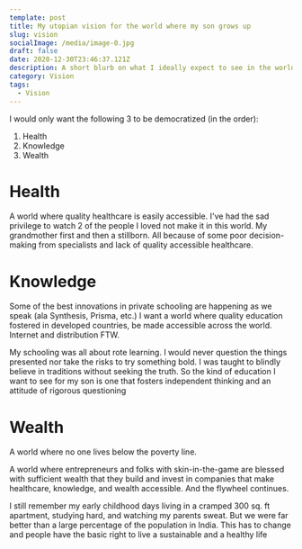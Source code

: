 ```yaml
---
template: post
title: My utopian vision for the world where my son grows up
slug: vision
socialImage: /media/image-0.jpg
draft: false
date: 2020-12-30T23:46:37.121Z
description: A short blurb on what I ideally expect to see in the world for my son
category: Vision
tags:
  - Vision
---
```

I would only want the following 3 to be democratized (in the order):

1. Health
2. Knowledge
3. Wealth

# Health

A world where quality healthcare is easily accessible. I've had the sad privilege to watch 2 of the people I loved not make it in this world. My grandmother first and then a stillborn. All because of some poor decision-making from specialists and lack of quality accessible healthcare. 

# Knowledge

Some of the best innovations in private schooling are happening as we speak (ala Synthesis, Prisma, etc.) I want a world where quality education fostered in developed countries, be made accessible across the world. Internet and distribution FTW.

My schooling was all about rote learning. I would never question the things presented nor take the risks to try something bold. I was taught to blindly believe in traditions without seeking the truth. So the kind of education I want to see for my son is one that fosters independent thinking and an attitude of rigorous questioning

# Wealth

A world where no one lives below the poverty line. 

A world where entrepreneurs and folks with skin-in-the-game are blessed with sufficient wealth that they build and invest in companies that make healthcare, knowledge, and wealth accessible. And the flywheel continues.

I still remember my early childhood days living in a cramped 300 sq. ft apartment, studying hard, and watching my parents sweat. But we were far better than a large percentage of the population in India. This has to change and people have the basic right to live a sustainable and a healthy life